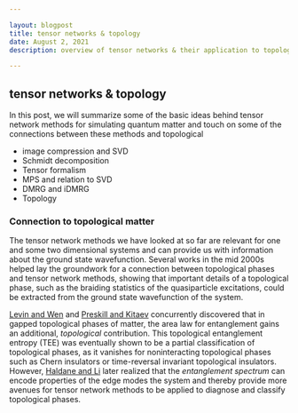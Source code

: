 ```yaml
---

layout: blogpost
title: tensor networks & topology
date: August 2, 2021
description: overview of tensor networks & their application to topological matter

---
```


## tensor networks & topology

In this post, we will summarize some of the basic ideas behind tensor network methods for simulating quantum matter and touch on some of the connections between these methods and topological


* image compression and SVD
* Schmidt decomposition
* Tensor formalism
* MPS and relation to SVD
* DMRG and iDMRG
* Topology

### Connection to topological matter

The tensor network methods we have looked at so far are relevant for one and some two dimensional systems and can provide us with information about the ground state wavefunction. Several works in the mid 2000s helped lay the groundwork for a connection between topological phases and tensor network methods, showing that important details of a topological phase, such as the braiding statistics of the quasiparticle excitations, could be extracted from the ground state wavefunction of the system.  

[Levin and Wen]() and [Preskill and Kitaev]() concurrently discovered that in gapped topological phases of matter, the area law for entanglement gains an additional, _topological_ contribution. This topological entanglement entropy (TEE) was eventually shown to be a partial classification of topological phases, as it vanishes for noninteracting topological phases such as Chern insulators or time-reversal invariant topological insulators. However, [Haldane and Li]() later realized that the _entanglement spectrum_ can encode properties of the edge modes the system and thereby provide more avenues for tensor network methods to be applied to diagnose and classify topological phases. 